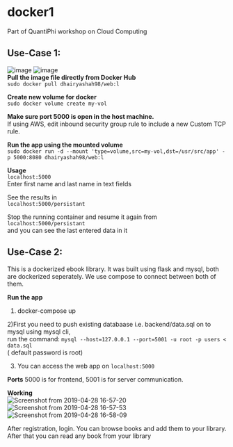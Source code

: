 # docker1
Part of QuantiPhi workshop on Cloud Computing

## Use-Case 1:   
![image](https://user-images.githubusercontent.com/31621421/56863551-3df61a00-69d5-11e9-8cfc-e13ce20d880e.png)
![image](https://user-images.githubusercontent.com/31621421/56863571-9e855700-69d5-11e9-83d2-26a1a9733d01.png)  
**Pull the image file directly from Docker Hub**   
`sudo docker pull dhairyashah98/web:l` 

**Create new volume for docker**  
`sudo docker volume create my-vol`

**Make sure port 5000 is open in the host machine.**  
If using AWS, edit inbound security group rule to include a new Custom TCP rule.  

**Run the app using the mounted volume**  
`sudo docker run -d --mount 'type=volume,src=my-vol,dst=/usr/src/app' -p 5000:8080 dhairyashah98/web:l`

**Usage**  
`localhost:5000`  
Enter first name and last name in text fields  

See the results in   
`localhost:5000/persistant`  

Stop the running container and resume it again from  
`localhost:5000/persistant`  
and you can see the last entered data in it  

## Use-Case 2:  

This is a dockerized ebook library. It was built using flask and mysql, both are dockerized seperately. We use compose to connect between both of them.  

 **Run the app**  
 1) docker-compose up  
 
 2)First you need to push existing databaase i.e. backend/data.sql on to mysql using mysql cli,   
 run the command: `mysql --host=127.0.0.1 --port=5001 -u root -p users < data.sql`  
 ( default password is root)   
 
 3) You can access the web app on `localhost:5000`   
 
 
 **Ports**
 5000 is for frontend, 5001 is for server communication.  
 
 **Working**  
 ![Screenshot from 2019-04-28 16-57-20](https://user-images.githubusercontent.com/19796784/56863693-4ea78f80-69d7-11e9-90fd-31ef7e0e8b9c.png)  
![Screenshot from 2019-04-28 16-57-53](https://user-images.githubusercontent.com/19796784/56863697-549d7080-69d7-11e9-8c4f-ec2c4ed4e495.png)  
![Screenshot from 2019-04-28 16-58-09](https://user-images.githubusercontent.com/19796784/56863698-55ce9d80-69d7-11e9-9b90-ad9d462cd439.png)  
 
 
 After registration, login. You can browse books and add them to your library.   
 After that you can read any book from your library  
 
 
 

